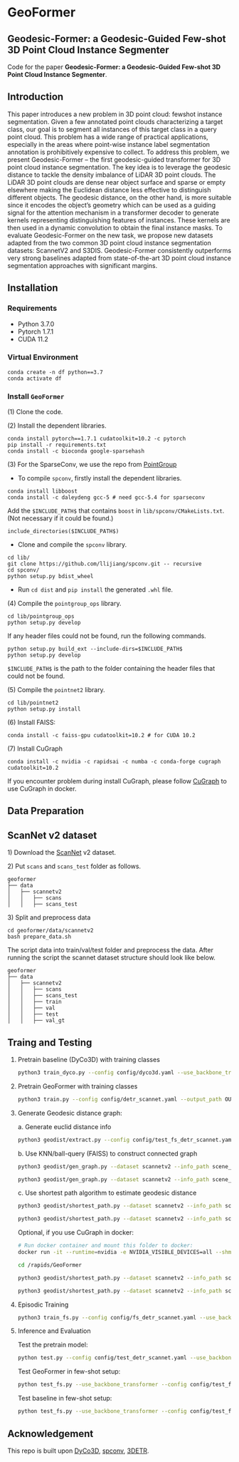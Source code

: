 # GeoFormer
## Geodesic-Former: a Geodesic-Guided Few-shot 3D Point Cloud Instance Segmenter

Code for the paper **Geodesic-Former: a Geodesic-Guided Few-shot 3D Point Cloud Instance Segmenter**.

## Introduction
This paper introduces a new problem in 3D point cloud: fewshot instance segmentation. Given a few annotated point clouds characterizing a target class, our goal is to segment all instances of this target class in a query point cloud. This problem has a wide range of practical applications, especially in the areas where point-wise instance label segmentation annotation is prohibitively expensive to collect. To address this problem, we present Geodesic-Former – the first geodesic-guided transformer for 3D point cloud instance segmentation. The key idea is to leverage the geodesic distance to tackle the density imbalance of LiDAR 3D point clouds. The LiDAR 3D point clouds are dense near object surface and sparse or empty elsewhere making the Euclidean distance less effective to distinguish different objects. The geodesic distance, on the other hand, is more suitable since it encodes the object’s geometry which can be used as a guiding signal for the attention mechanism in a transformer decoder to generate kernels representing distinguishing features of instances. These kernels are then used in a dynamic convolution to obtain the final instance masks. To evaluate Geodesic-Former on the new task, we propose new datasets adapted from the two common 3D point cloud instance segmentation datasets: ScannetV2 and S3DIS. Geodesic-Former consistently outperforms very strong baselines adapted from state-of-the-art 3D point cloud instance segmentation approaches with significant margins.

## Installation

### Requirements
* Python 3.7.0
* Pytorch 1.7.1
* CUDA 11.2

### Virtual Environment
```
conda create -n df python==3.7
conda activate df
```

### Install `GeoFormer`

(1) Clone the code.

(2) Install the dependent libraries.
```
conda install pytorch==1.7.1 cudatoolkit=10.2 -c pytorch
pip install -r requirements.txt
conda install -c bioconda google-sparsehash 
```



(3) For the SparseConv, we use the repo from [PointGroup](https://github.com/llijiang/spconv/tree/740a5b717fc576b222abc169ae6047ff1e95363f)

* To compile `spconv`, firstly install the dependent libraries. 
```
conda install libboost
conda install -c daleydeng gcc-5 # need gcc-5.4 for sparseconv
```
Add the `$INCLUDE_PATH$` that contains `boost` in `lib/spconv/CMakeLists.txt`. (Not necessary if it could be found.)
```
include_directories($INCLUDE_PATH$)
```

* Clone and compile the `spconv` library.
```
cd lib/
git clone https://github.com/llijiang/spconv.git -- recursive
cd spconv/
python setup.py bdist_wheel
```

* Run `cd dist` and `pip install` the generated `.whl` file.

(4) Compile the `pointgroup_ops` library.
```
cd lib/pointgroup_ops
python setup.py develop
```
If any header files could not be found, run the following commands. 
```
python setup.py build_ext --include-dirs=$INCLUDE_PATH$
python setup.py develop
```
`$INCLUDE_PATH$` is the path to the folder containing the header files that could not be found.

(5) Compile the `pointnet2` library.
```
cd lib/pointnet2
python setup.py install
```

(6) Install FAISS:

```
conda install -c faiss-gpu cudatoolkit=10.2 # for CUDA 10.2
```

(7) Install CuGraph

```
conda install -c nvidia -c rapidsai -c numba -c conda-forge cugraph cudatoolkit=10.2
```

If you encounter problem during install CuGraph, please follow [CuGraph](https://hub.docker.com/r/rapidsai/rapidsai/) to use CuGraph in docker.

## Data Preparation

## ScanNet v2 dataset

1\) Download the [ScanNet](http://www.scan-net.org/) v2 dataset.

2\) Put ``scans`` and ``scans_test`` folder as follows.

```
geoformer
├── data
│   ├── scannetv2
│   │   ├── scans
│   │   ├── scans_test
```

3\) Split and preprocess data
```
cd geoformer/data/scannetv2
bash prepare_data.sh
```

The script data into train/val/test folder and preprocess the data. After running the script the scannet dataset structure should look like below.
```
geoformer
├── data
│   ├── scannetv2
│   │   ├── scans
│   │   ├── scans_test
│   │   ├── train
│   │   ├── val
│   │   ├── test
│   │   ├── val_gt
```


## Traing and Testing

1. Pretrain baseline (DyCo3D) with training classes

    ```bash
    python3 train_dyco.py --config config/dyco3d.yaml --use_backbone_transformer --output_path OUTPUT_PATH 
    ```

2. Pretrain GeoFormer with training classes

    ```bash
    python3 train.py --config config/detr_scannet.yaml --output_path OUTPUT_PATH --use_backbone_transformer
    ```

3. Generate Geodesic distance graph:

    a. Generate euclid distance info

    ```bash
    python3 geodist/extract.py --config config/test_fs_detr_scannet.yaml --resume PATH_TO_PRETRAIN_WEIGHT --use_backbone_transformer --output_path extract_graph
    ```

    b. Use KNN/ball-query (FAISS) to construct connected graph

    ```bash
    python3 geodist/gen_graph.py --dataset scannetv2 --info_path scene_graph_info_train.pkl --edge_out_path edge_dict_train.pkl

    python3 geodist/gen_graph.py --dataset scannetv2 --info_path scene_graph_info_test.pkl --edge_out_path edge_dict_test.pkl
    ```

    c. Use shortest path algorithm to estimate geodesic distance

    ```bash
    python3 geodist/shortest_path.py --dataset scannetv2 --info_path scene_graph_info_train.pkl --edge_in_path edge_dict_train.pkl --geodist_out_path geo_dist_train

    python3 geodist/shortest_path.py --dataset scannetv2 --info_path scene_graph_info_test.pkl --edge_in_path edge_dict_test.pkl --geodist_out_path geo_dist_test
    ```

    Optional, if you use CuGraph in docker:
    ```bash
    # Run docker container and mount this folder to docker:
    docker run -it --runtime=nvidia -e NVIDIA_VISIBLE_DEVICES=all --shm-size 8G --mount src=PATH_TO_THIS_FOLDER, target=/rapids/GeoFormer, type=bind rapidsai/rapidsai:latest /bin/bash

    cd /rapids/GeoFormer

    python3 geodist/shortest_path.py --dataset scannetv2 --info_path scene_graph_info_train.pkl --edge_in_path edge_dict_train.pkl --geodist_out_path geo_dist_train

    python3 geodist/shortest_path.py --dataset scannetv2 --info_path scene_graph_info_test.pkl --edge_in_path edge_dict_test.pkl --geodist_out_path geo_dist_test
    ```

4. Episodic Training

    ```bash
    python3 train_fs.py --config config/fs_detr_scannet.yaml --use_backbone_transformer --output_path OUTPUT_PATH --pretrain PATH_TO_PRETRAIN_WEIGHT
    ```

5. Inference and Evaluation

    Test the pretrain model:
    ```bash
    python test.py --config config/test_detr_scannet.yaml --use_backbone_transformer  --output_path OUTPUT_PATH --resume PATH_TO_WEIGHT
    ```

    Test GeoFormer in few-shot setup:
    ```bash
    python test_fs.py --use_backbone_transformer --config config/test_fs_detr_scannet.yaml --output_path OUTPUT_PATH --resume PATH_TO_WEIGHT
    ```

    Test baseline in few-shot setup:
    ```bash
    python test_fs.py --use_backbone_transformer --config config/test_fs_dyco3d.yaml --output_path OUTPUT_PATH --resume PATH_TO_WEIGHT
    ```

## Acknowledgement
This repo is built upon [DyCo3D](https://github.com/aim-uofa/DyCo3D), [spconv](https://github.com/traveller59/spconv), [3DETR](https://github.com/facebookresearch/3detr). 


